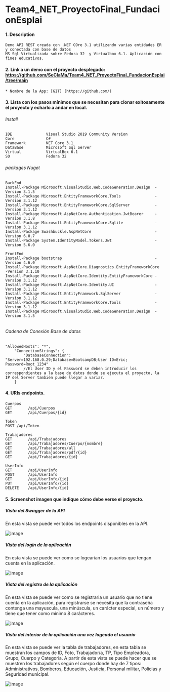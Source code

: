 # Team4_NET_ProyectoFinal_FundacionEsplai


#### 1. Description
```
Demo API REST creada con .NET COre 3.1 utilizando varias entidades ER y conectada con base de datos 
MS Sql Virtualizada sobre Fedora 32  y Virtualbox 6.1. Aplicación con fines educativos.
```

#### 2. Link a un demo con el proyecto desplegado: https://github.com/SeClaMa/Team4_NET_ProyectoFinal_FundacionEsplai/tree/main

```
* Nombre de la App: [GIT] (https://github.com/)
```
#### 3. Lista con los pasos mínimos que se necesitan para clonar exitosamente el proyecto y echarlo a andar en local.

###### Install
```
IDE               Visual Studio 2019 Community Version
Core              C# 
Framework         NET Core 3.1
DataBase          Microsoft Sql Server 
Virtual           VirtualBox 6.1
SO                Fedora 32
```
###### packages Nuget 
```
BackEnd
Install-Package Microsoft.VisualStudio.Web.CodeGeneration.Design  -Version 3.1.5
Install-Package Microsoft.EntityFrameworkCore.Tools               -Version 3.1.12
Install-Package Microsoft.EntityFrameworkCore.SqlServer           -Version 3.1.12
Install-Package Microsoft.AspNetCore.Authentication.JwtBearer     -Version 3.1.8
Install-Package Microsoft.EntityFrameworkCore.Sqlite              -Version 3.1.12
Install-Package Swashbuckle.AspNetCore                            -Version 6.0.7
Install-Package System.IdentityModel.Tokens.Jwt                   -Version 5.6.0

FrontEnd
Install-Package bootstrap                                         -Version 4.6.0
Install-Package Microsoft.AspNetCore.Diagnostics.EntityFrameworkCore  -Version 3.1.10
Install-Package Microsoft.AspNetCore.Identity.EntityFrameworkCore -Version 3.1.12
Install-Package Microsoft.AspNetCore.Identity.UI                  -Version 3.1.12
Install-Package Microsoft.EntityFramework.SqlServer               -Version 3.1.12
Install-Package Microsoft.EntityFrameworkCore.Tools               -Version 3.1.12
Install-Package Microsoft.VisualStudio.Web.CodeGeneration.Design  -Version 3.1.5


```
###### Cadena de Conexión Base de datos 
```
"AllowedHosts": "*",
    "ConnectionStrings": {
        "DatabaseConnection": "Server=192.168.0.29;Database=BootcampDB;User ID=Eric; Password=Root_1234"  
        //El User ID y el Password se deben introducir los correspondientes a la base de datos donde se ejecuta el proyecto, la IP del Server también puede llegar a variar.
    }
```
#### 4. URIs endpoints.
```
Cuerpos
GET       /api/Cuerpos
GET       /api/Cuerpos/{id}

Token
POST /api/Token

Trabajadores
GET       /api/Trabajadores
GET       /api/Trabajadores/Cuerpo/{nombre}
GET       /api/Trabajadores/all
GET       /api/Trabajadores/pdf/{id}
GET       /api/Trabajadores/{id}

UserInfo
GET       /api/UserInfo
POST      /api/UserInfo
GET       /api/UserInfo/{id}
PUT       /api/UserInfo/{id}
DELETE    /api/UserInfo/{id}
```

#### 5. Screenshot imagen que indique cómo debe verse el proyecto.
##### Vista del Swagger de la API
En esta vista se puede ver todos los endpoints disponibles en la API.

![image](https://user-images.githubusercontent.com/11030691/110203814-79cf5580-7e70-11eb-9d73-3e92e4f45252.png)

##### Vista del login de la aplicación
En esta vista se puede ver como se logearian los usuarios que tengan cuenta en la aplicación.

![image](https://user-images.githubusercontent.com/11030691/110204630-5c03ef80-7e74-11eb-9fe6-b0b27bd707a9.png)

##### Vista del registro de la aplicación
En esta vista se puede ver como se registraria un usuario que no tiene cuenta en la aplicación, para registrarse se necesita que la contraseña contenga una mayuscula, una minúscula, un carácter especial, un número y tiene que tener como mínimo 8 carácteres.

![image](https://user-images.githubusercontent.com/11030691/110204689-a8e7c600-7e74-11eb-870f-a304d4224e82.png)

##### Vista del interior de la aplicación una vez logeado el usuario
En esta vista se puede ver la tabla de trabajadores, en esta tabla se muestran los campos de ID, Foto, Trabajador/a, TP, Tipo Empleado/a, Grupo, Cuerpo y Categoria. A partir de esta vista se puede hacer que se muestren los trabajadores según el cuerpo donde hay de 7 tipos: Administrativos, Bomberos, Educación, Justicia, Personal militar, Policias y Seguridad municipal.

![image](https://user-images.githubusercontent.com/11030691/110205877-e2bbcb00-7e7a-11eb-8f28-a2f03b60dbae.png)



